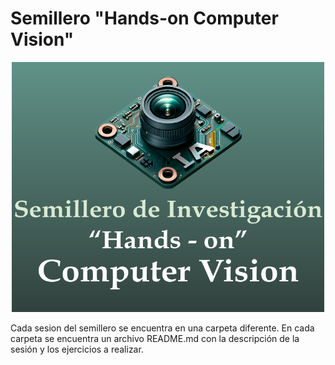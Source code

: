 # Semillero "Hands-on Computer Vision"


<p align="center">
  <img src="logo.png" alt="Descripción alternativa de la imagen"  width="500" height="400">
</p>


Cada sesion del semillero se encuentra en una carpeta diferente. En cada carpeta se encuentra un archivo README.md con la descripción de la sesión y los ejercicios a realizar.
